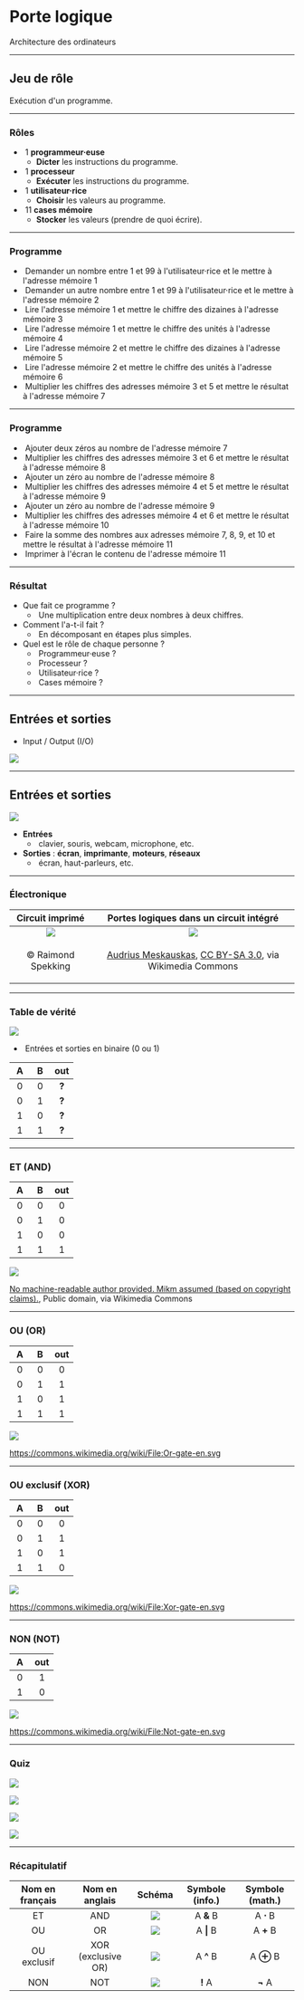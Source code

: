 # Porte logique

Architecture des ordinateurs

---

## Jeu de rôle

Exécution d'un programme.

---

### Rôles

- &shy;<!-- .element: class="fragment" --> 1 **programmeur·euse**
  - **Dicter** les instructions du programme.
- &shy;<!-- .element: class="fragment" --> 1 **processeur**
  - **Exécuter** les instructions du programme.
- &shy;<!-- .element: class="fragment" --> 1 **utilisateur·rice**
  - **Choisir** les valeurs au programme.
- &shy;<!-- .element: class="fragment" --> 11 **cases mémoire**
  - **Stocker** les valeurs (prendre de quoi écrire).

---

### Programme

- &shy;<!-- .element: class="fragment" --> Demander un nombre entre 1 et 99 à l'utilisateur·rice et le mettre à l'adresse mémoire 1​
- &shy;<!-- .element: class="fragment" --> Demander un autre nombre entre 1 et 99 à l'utilisateur·rice et le mettre à l'adresse mémoire 2​
- &shy;<!-- .element: class="fragment" --> Lire l'adresse mémoire 1 et mettre le chiffre des dizaines à l'adresse mémoire 3​
- &shy;<!-- .element: class="fragment" --> Lire l'adresse mémoire 1 et mettre le chiffre des unités à l'adresse mémoire 4​
- &shy;<!-- .element: class="fragment" --> Lire l'adresse mémoire 2 et mettre le chiffre des dizaines à l'adresse mémoire 5​
- &shy;<!-- .element: class="fragment" --> Lire l'adresse mémoire 2 et mettre le chiffre des unités à l'adresse mémoire 6​
- &shy;<!-- .element: class="fragment" --> Multiplier les chiffres des adresses mémoire 3 et 5 et mettre le résultat à l'adresse mémoire 7​

---

### Programme

- &shy;<!-- .element: class="fragment" --> Ajouter deux zéros au nombre de l'adresse mémoire 7​
- &shy;<!-- .element: class="fragment" --> Multiplier les chiffres des adresses mémoire 3 et 6 et mettre le résultat à l'adresse mémoire 8​
- &shy;<!-- .element: class="fragment" --> Ajouter un zéro au nombre de l'adresse mémoire 8​
- &shy;<!-- .element: class="fragment" --> Multiplier les chiffres des adresses mémoire 4 et 5 et mettre le résultat à l'adresse mémoire 9​
- &shy;<!-- .element: class="fragment" --> Ajouter un zéro au nombre de l'adresse mémoire 9​
- &shy;<!-- .element: class="fragment" --> Multiplier les chiffres des adresses mémoire 4 et 6 et mettre le résultat à l'adresse mémoire 10​
- &shy;<!-- .element: class="fragment" --> Faire la somme des nombres aux adresses mémoire 7, 8, 9, et 10 et mettre le résultat à l'adresse mémoire 11​
- &shy;<!-- .element: class="fragment" --> Imprimer à l'écran le contenu de l'adresse mémoire 11

---

### Résultat

- Que fait ce programme ?
  - &shy;<!-- .element: class="fragment" --> Une multiplication entre deux nombres à deux chiffres.
- Comment l'a-t-il fait ?
  - &shy;<!-- .element: class="fragment" --> En décomposant en étapes plus simples.
- Quel est le rôle de chaque personne ?
  - &shy;<!-- .element: class="fragment" --> Programmeur·euse ?
  - &shy;<!-- .element: class="fragment" --> Processeur ?
  - &shy;<!-- .element: class="fragment" --> Utilisateur·rice ?
  - &shy;<!-- .element: class="fragment" --> Cases mémoire ?

---

## Entrées et sorties

- Input / Output (I/O)

![](https://kroki.io/svgbob/svg/eNpTUIABbV0E0OaCiera1SggQI2uHZdrXknR4ZWpxSCugnN-bkF-cWJeiQJIWXB-UUlmajEezQrYrQMAWhMcAQ==) <!-- .element: class="half" -->

<!--
          +-----------+
        ->|           |->
Entrées   | Composant |   Sorties
        ->|           |->
          +-----------+
-->

---

## Entrées et sorties

![](https://kroki.io/svgbob/svg/eNpTUIABbV0koM0FE9a1q1FAAjW6dlyueSVFh1emFoO4Cv5FKZl5iSWppUUKIIXB-UUlmanF-LQr4LASAOalHQQ=) <!-- .element: class="half" -->

<!--
          +------------+
        ->|            |->
Entrées   | Ordinateur |   Sorties
        ->|            |->
          +------------+
-->

- **Entrées**
  - &shy;<!-- .element: class="fragment" --> clavier, souris, webcam, microphone, etc.
- **Sorties** : **écran**, **imprimante**, **moteurs**, **réseaux**
  - &shy;<!-- .element: class="fragment" --> écran, haut-parleurs, etc.

---

### Électronique

|                                            Circuit imprimé                                            |                                                                                                            Portes logiques dans un circuit intégré                                                                                                             |
| :---------------------------------------------------------------------------------------------------: | :------------------------------------------------------------------------------------------------------------------------------------------------------------------------------------------------------------------------------------------------------------: |
| ![](https://upload.wikimedia.org/wikipedia/commons/a/a4/SEG_DVD_430_-_Printed_circuit_board-4276.jpg) |                                                                     ![](https://upload.wikimedia.org/wikipedia/commons/c/c6/TexasInstruments_7400_chip%2C_view_and_element_placement.jpg)                                                                      |
|                             <p class="reference">© Raimond Spekking</p>                              | <p class="reference"><a href="https://commons.wikimedia.org/wiki/File:TexasInstruments_7400_chip,_view_and_element_placement.jpg">Audrius Meskauskas</a>, <a href="http://creativecommons.org/licenses/by-sa/3.0/">CC BY-SA 3.0</a>, via Wikimedia Commons</p> |

---

### Table de vérité

![](https://kroki.io/svgbob/svg/eNpTUFBQ0NZFBdpcjgq6djUKqKCGC0wqBOQXlaQq5OSnZxaWpirU6Nop5JeWcDnh1IFhOgAykhcf) <!-- .element: class="half" -->

<!--
    +---------------+
A ->|               |
    | Porte logique |-> out
B ->|               |
    +---------------+
-->

- &shy;<!-- .element: class="fragment" --> Entrées et sorties en binaire (0 ou 1)

| &nbsp;A&nbsp; | &nbsp;B&nbsp; |  out  |
| :-----------: | :-----------: | :---: |
|       0       |       0       | **?** |
|       0       |       1       | **?** |
|       1       |       0       | **?** |
|       1       |       1       | **?** |

<!-- .element: class="fragment" -->

---

### ET (AND)

| &nbsp;A&nbsp; | &nbsp;B&nbsp; | out |
| :-----------: | :-----------: | :-: |
|       0       |       0       |  0  |
|       0       |       1       |  0  |
|       1       |       0       |  0  |
|       1       |       1       |  1  |

![](https://upload.wikimedia.org/wikipedia/commons/8/8c/Logic-gate-and-us.svg) <!-- .element: class="half" -->

<p class="reference">
  <a href="https://commons.wikimedia.org/wiki/File:Logic-gate-and-us.svg">No machine-readable author provided. Mikm assumed (based on copyright claims).</a>, Public domain, via Wikimedia Commons
</p>

---

### OU (OR)

| &nbsp;A&nbsp; | &nbsp;B&nbsp; | out |
| :-----------: | :-----------: | :-: |
|       0       |       0       |  0  |
|       0       |       1       |  1  |
|       1       |       0       |  1  |
|       1       |       1       |  1  |

![](https://upload.wikimedia.org/wikipedia/commons/4/4c/Or-gate-en.svg) <!-- .element: class="half" -->

https://commons.wikimedia.org/wiki/File:Or-gate-en.svg <!-- .element: class="reference" -->

---

### OU exclusif (XOR)

| &nbsp;A&nbsp; | &nbsp;B&nbsp; | out |
| :-----------: | :-----------: | :-: |
|       0       |       0       |  0  |
|       0       |       1       |  1  |
|       1       |       0       |  1  |
|       1       |       1       |  0  |

![](https://upload.wikimedia.org/wikipedia/commons/6/6d/Xor-gate-en.svg) <!-- .element: class="half" -->

https://commons.wikimedia.org/wiki/File:Xor-gate-en.svg <!-- .element: class="reference" -->

---

### NON (NOT)

| &nbsp;A&nbsp; | out |
| :-----------: | :-: |
|       0       |  1  |
|       1       |  0  |

![](https://upload.wikimedia.org/wikipedia/commons/9/9f/Not-gate-en.svg) <!-- .element: class="half" -->

https://commons.wikimedia.org/wiki/File:Not-gate-en.svg <!-- .element: class="reference" -->

---

### Quiz

![](https://upload.wikimedia.org/wikipedia/commons/4/4c/Or-gate-en.svg) <!-- .element: class="fragment" -->

![](https://upload.wikimedia.org/wikipedia/commons/8/8c/Logic-gate-and-us.svg) <!-- .element: class="fragment" -->

![](https://upload.wikimedia.org/wikipedia/commons/9/9f/Not-gate-en.svg) <!-- .element: class="fragment" -->

![](https://upload.wikimedia.org/wikipedia/commons/6/6d/Xor-gate-en.svg) <!-- .element: class="fragment" -->

---

### Récapitulatif

| Nom en français |   Nom en anglais   |                                     Schéma                                     | Symbole (info.) |   Symbole (math.)    |
| :-------------: | :----------------: | :----------------------------------------------------------------------------: | :-------------: | :------------------: |
|       ET        |        AND         | ![](https://upload.wikimedia.org/wikipedia/commons/8/8c/Logic-gate-and-us.svg) |    A **&** B    |    A **&sdot;** B    |
|       OU        |         OR         |    ![](https://upload.wikimedia.org/wikipedia/commons/4/4c/Or-gate-en.svg)     |   A **\|** B    |      A **+** B       |
|   OU exclusif   | XOR (exclusive OR) |    ![](https://upload.wikimedia.org/wikipedia/commons/6/6d/Xor-gate-en.svg)    |    A **^** B    | A **&CirclePlus;** B |
|       NON       |        NOT         |    ![](https://upload.wikimedia.org/wikipedia/commons/9/9f/Not-gate-en.svg)    |     **!** A     |     **&not;** A      |
